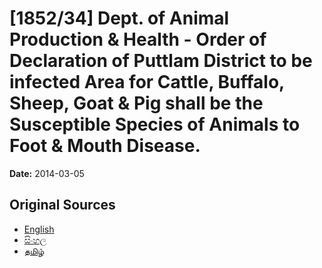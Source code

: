 # [1852/34] Dept. of Animal Production & Health - Order of Declaration of Puttlam District to be infected Area for Cattle, Buffalo, Sheep, Goat & Pig shall be the Susceptible Species of Animals to Foot & Mouth Disease.

**Date:** 2014-03-05

## Original Sources

- [English](https://documents.gov.lk/view/extra-gazettes/2014/3/1852-34_E.pdf)
- [සිංහල](https://documents.gov.lk/view/extra-gazettes/2014/3/1852-34_S.pdf)
- [தமிழ்](https://documents.gov.lk/view/extra-gazettes/2014/3/1852-34_T.pdf)
